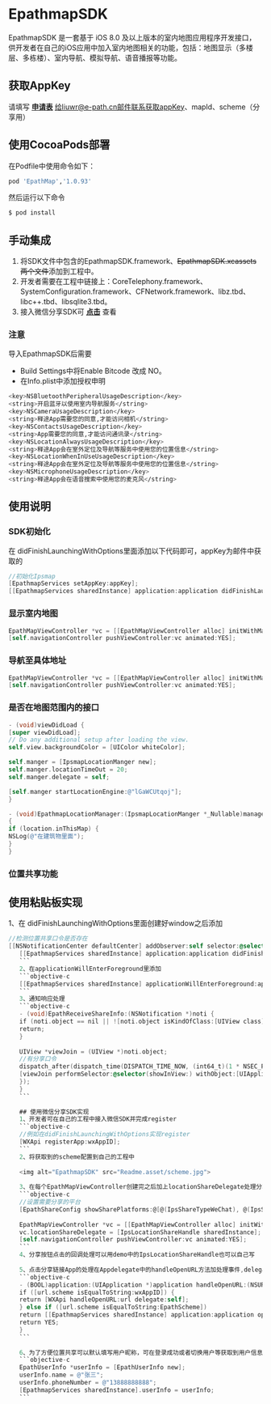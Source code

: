 # EpathmapSDK
EpathmapSDK 是一套基于 iOS 8.0 及以上版本的室内地图应用程序开发接口，供开发者在自己的iOS应用中加入室内地图相关的功能，包括：地图显示（多楼层、多栋楼）、室内导航、模拟导航、语音播报等功能。

## 获取AppKey
请填写
**[申请表](https://github.com/epath/EpathmapSDK-iOS/blob/master/Readme.asset/释途客户应用申请表.xlsx)** 
给liuwr@e-path.cn邮件联系获取appKey、mapId、scheme（分享用）

## 使用CocoaPods部署
在Podfile中使用命令如下：
```bash
pod 'EpathMap','1.0.93'
```
然后运行以下命令

```bash
$ pod install
```

## 手动集成
1. 将SDK文件中包含的EpathmapSDK.framework、~~EpathmapSDK.xcassets两个文件~~添加到工程中。
2. 开发者需要在工程中链接上：CoreTelephony.framework、SystemConfiguration.framework、CFNetwork.framework、libz.tbd、libc++.tbd、libsqlite3.tbd。
3. 接入微信分享SDK可
**[点击](https://open.weixin.qq.com/cgi-bin/showdocument?action=dir_list&t=resource/res_list&verify=1&id=1417694084&token=&lang=zh_CN)** 
查看

### 注意
导入EpathmapSDK后需要
- Build Settings中将Enable Bitcode 改成 NO。
- 在Info.plist中添加授权申明
```bash
<key>NSBluetoothPeripheralUsageDescription</key>
<string>开启蓝牙以使用室内导航服务</string>
<key>NSCameraUsageDescription</key>
<string>释途App需要您的同意,才能访问相机</string>
<key>NSContactsUsageDescription</key>
<string>App需要您的同意,才能访问通讯录</string>
<key>NSLocationAlwaysUsageDescription</key>
<string>释途App会在室外定位及导航等服务中使用您的位置信息</string>
<key>NSLocationWhenInUseUsageDescription</key>
<string>释途App会在室外定位及导航等服务中使用您的位置信息</string>
<key>NSMicrophoneUsageDescription</key>
<string>释途App会在语音搜索中使用您的麦克风</string>
```
## 使用说明  

### SDK初始化
在 didFinishLaunchingWithOptions里面添加以下代码即可，appKey为邮件中获取的
```objective-c
//初始化Ipsmap
[EpathmapServices setAppKey:appKey];
[[EpathmapServices sharedInstance] application:application didFinishLaunchingWithOptions:launchOptions];
```


### 显示室内地图
```objective-c
EpathMapViewController *vc = [[EpathMapViewController alloc] initWithMapId:@"lGaWCUtqoj"];
[self.navigationController pushViewController:vc animated:YES];
```
### 导航至具体地址
```objective-c
EpathMapViewController *vc = [[EpathMapViewController alloc] initWithMapId:@"lGaWCUtqoj" targetName:@"高交会" targetId:@"200191"];
[self.navigationController pushViewController:vc animated:YES];
```
### 是否在地图范围内的接口
```objective-c
- (void)viewDidLoad {
[super viewDidLoad];
// Do any additional setup after loading the view.
self.view.backgroundColor = [UIColor whiteColor];

self.manger = [IpsmapLocationManger new];
self.manger.locationTimeOut = 20;
self.manger.delegate = self;

[self.manger startLocationEngine:@"lGaWCUtqoj"];
}

- (void)EpathmapLocationManager:(IpsmapLocationManger *_Nullable)manager didUpdateLocation:(IpsLocation *_Nullable)location 
{
if (location.inThisMap) {
NSLog(@"在建筑物里面");
}
}
```

### 位置共享功能

## 使用粘贴板实现

1、在 didFinishLaunchingWithOptions里面创建好window之后添加
```objective-c
//检测位置共享口令是否存在
[[NSNotificationCenter defaultCenter] addObserver:self selector:@selector(EpathReceiveShareInfo:) name:EpathReceiveShareInfoNotification object:nil];
   [[EpathmapServices sharedInstance] application:application didFinishLaunchingWithOptions:launchOptions];
   ```
   2、在applicationWillEnterForeground里添加
   ```objective-c
   [[EpathmapServices sharedInstance] applicationWillEnterForeground:application];
   ```
   3、通知响应处理
   ```objective-c
   - (void)EpathReceiveShareInfo:(NSNotification *)noti {
   if (noti.object == nil || ![noti.object isKindOfClass:[UIView class]]) {
   return;
   }
   
   UIView *viewJoin = (UIView *)noti.object;
   //有分享口令
   dispatch_after(dispatch_time(DISPATCH_TIME_NOW, (int64_t)(1 * NSEC_PER_SEC)), dispatch_get_main_queue(), ^{
   [viewJoin performSelector:@selector(showInView:) withObject:[UIApplication sharedApplication].keyWindow];
   });
   }
   ```
   
   ## 使用微信分享SDK实现
   1、开发者可在自己的工程中接入微信SDK并完成register
   ```objective-c
   //例如在didFinishLaunchingWithOptions实现register
   [WXApi registerApp:wxAppID];
   ```
   2、将获取到的scheme配置到自己的工程中
   
   <img alt="EpathmapSDK" src="Readme.asset/scheme.jpg">
   
   3、在每个EpathMapViewController创建完之后加上locationShareDelegate处理分享按钮点击的回调
   ```objective-c
   //设置需要分享的平台
   [EpathShareConfig showSharePlatforms:@[@(IpsShareTypeWeChat), @(IpsShareTypeQQ), @(IpsShareTypeSMS)]];
   
   EpathMapViewController *vc = [[EpathMapViewController alloc] initWithMapId:@"lGaWCUtqoj"];
   vc.locationShareDelegate = [IpsLocationShareHandle sharedInstance];
   [self.navigationController pushViewController:vc animated:YES];
   ```
   4、分享按钮点击的回调处理可以用demo中的IpsLocationShareHandle也可以自己写
   
   5、点击分享链接App的处理在Appdelegate中的handleOpenURL方法加处理事件,delegate 需要支持IpsLocationShareProtocol协议
   ```objective-c
   - (BOOL)application:(UIApplication *)application handleOpenURL:(NSURL *)url {
   if ([url.scheme isEqualToString:wxAppID]) {
   return [WXApi handleOpenURL:url delegate:self];
   } else if ([url.scheme isEqualToString:EpathScheme])
   return [[EpathmapServices sharedInstance] application:application openURL:url delegate:[EpathLocationShareHandle sharedInstance]];
   return YES;
   }
   ```
   
   6、为了方便位置共享可以默认填写用户昵称，可在登录成功或者切换用户等获取到用户信息后传递用户信息
   ```objective-c
   EpathUserInfo *userInfo = [EpathUserInfo new];
   userInfo.name = @"张三";
   userInfo.phoneNumber = @"13888888888";
   [EpathmapServices sharedInstance].userInfo = userInfo;
   ```
   
